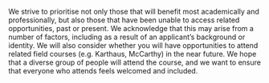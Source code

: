 We strive to prioritise not only those that will benefit most academically and professionally, but also those that have been unable to access related opportunities, past or present. We acknowledge that this may arise from a number of factors, including as a result of an applicant’s background or identity. We will also consider whether you will have opportunities to attend related field courses (e.g. Karthaus, McCarthy) in the near future. We hope that a diverse group of people will attend the course, and we want to ensure that everyone who attends feels welcomed and included.